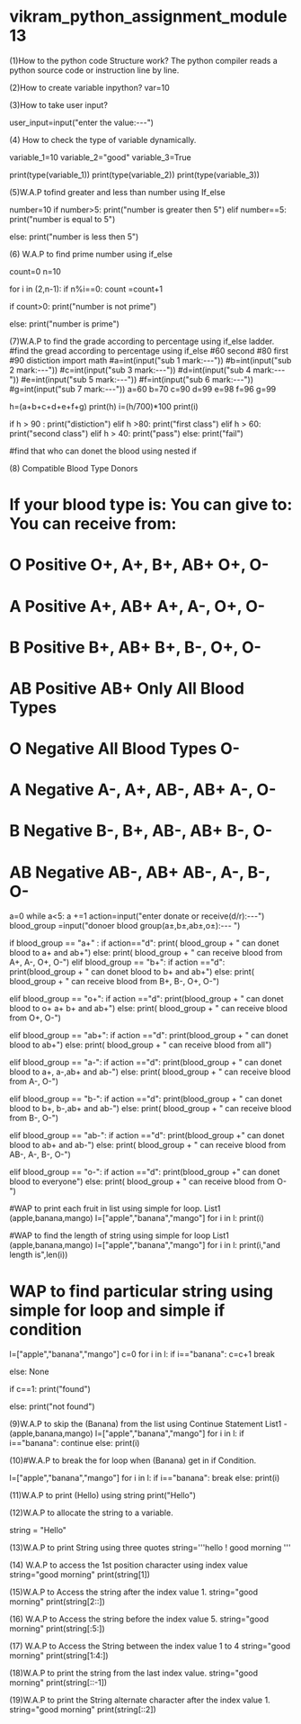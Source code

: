 # vikram_python_assignment_module13
 
  (1)How to the python code Structure work?
  The python compiler reads a python source code or instruction line by line.
 
 
 (2)How to create variable inpython?
 var=10
 
 (3)How to take user input?

user_input=input("enter the value:---")

(4) How to check the type of variable dynamically.

variable_1=10
variable_2="good"
variable_3=True

print(type(variable_1))
print(type(variable_2))
print(type(variable_3))

(5)W.A.P tofind greater and less than number using If_else

number=10
if number>5:
  print("number is greater then 5")
elif number==5:
  print("number is equal to 5")

else:
  print("number is less then 5")  

(6) W.A.P to find prime number using if_else

count=0
n=10

for i in (2,n-1):
  if n%i==0:
    count =count+1
    
if count>0:
  print("number is not prime")

else:
  print("number is prime")

(7)W.A.P to find the grade according to percentage using if_else ladder.
    #find the gread according to percentage using if_else 
    #60 second
    #80 first
    #90 distiction
import math
#a=int(input("sub 1 mark:---"))
#b=int(input("sub 2 mark:---"))
#c=int(input("sub 3 mark:---"))
#d=int(input("sub 4 mark:---"))
#e=int(input("sub 5 mark:---"))
#f=int(input("sub 6 mark:---"))
#g=int(input("sub 7 mark:---"))
a=60
b=70
c=90
d=99
e=98
f=96
g=99

h=(a+b+c+d+e+f+g)
print(h)
i=(h/700)*100
print(i)

if h > 90 :
   print("distiction")
elif h >80:
   print("first class")
elif h > 60:
   print("second class")
elif h > 40:
   print("pass")
else:
   print("fail")

#find that who can donet the blood using nested if


(8) Compatible Blood Type Donors

# If your blood type is:	     You can give to:	      You can receive from:
# O Positive	                 O+, A+, B+, AB+	      O+, O-
# A Positive	                 A+, AB+              	A+, A-, O+, O-
# B Positive	                 B+, AB+	              B+, B-, O+, O-
# AB Positive	                 AB+ Only	              All Blood Types
# O Negative	                 All Blood Types	      O-
# A Negative	                 A-, A+, AB-, AB+	      A-, O-
# B Negative	                 B-, B+, AB-, AB+	      B-, O-
# AB Negative	                 AB-, AB+             	AB-, A-, B-, O-
a=0
while a<5:
 a +=1
 action=input("enter donate or receive(d/r):---")
 blood_group =input("donoer blood group(a±,b±,ab±,o±):--- ")

 if blood_group == "a+" :
   if action=="d":
     print( blood_group  + " can donet blood to a+ and ab+")
   else:
     print( blood_group  + " can receive blood from	A+, A-, O+, O-")
 elif blood_group == "b+":
   if action =="d":
     print(blood_group + " can donet blood to b+ and ab+")
   else:
     print( blood_group  + " can receive blood from	B+, B-, O+, O-")

 elif blood_group == "o+":
   if action =="d": 
     print(blood_group + " can donet blood to o+ a+ b+ and ab+")
   else:
     print( blood_group  + " can receive blood from O+, O-")

 elif blood_group == "ab+":
   if action =="d":
     print(blood_group + " can donet blood to ab+")
   else:
     print( blood_group  + " can receive blood from all")

 elif blood_group == "a-":
   if action =="d":
     print(blood_group + " can donet blood to a+, a-,ab+ and ab-")
   else:
     print( blood_group  + " can receive blood from	A-, O-")

 elif blood_group == "b-":
   if action =="d":
     print(blood_group + " can donet blood to b+, b-,ab+ and ab-")
   else:
     print( blood_group  + " can receive blood from	B-, O-")

 elif blood_group == "ab-":
   if action =="d":
     print(blood_group  +" can donet blood to ab+ and ab-")
   else:
     print( blood_group  + " can receive blood from AB-, A-, B-, O-")
  
 elif blood_group == "o-":
   if action =="d":
     print(blood_group  +" can donet blood to everyone")
   else:
     print( blood_group  + " can receive blood from O-")
     

#WAP to print each fruit in list using simple for loop. List1 (apple,banana,mango)
l=["apple","banana","mango"]
for i in l:
  print(i)
  
  
#WAP to find the length of string using simple for loop List1 (apple,banana,mango) 
l=["apple","banana","mango"]
for i in l:
  print(i,"and length is",len(i))

# WAP to find particular string using simple for loop and simple if condition
l=["apple","banana","mango"]
c=0
for i in l:
  if i=="banana":
    c=c+1
    break

  else:
    None

if c==1:
  print("found")

else:
  print("not found")


(9)W.A.P to skip the (Banana) from the list using Continue Statement List1 -(apple,banana,mango)
l=["apple","banana","mango"]
for i in l:
  if i=="banana":
     continue
  else:
    print(i)
    
 (10)#W.A.P to break the for loop when (Banana) get in if Condition.
 
l=["apple","banana","mango"]
for i in l:
  if i=="banana":
     break
  else:
    print(i)
    
  (11)W.A.P to print (Hello) using string 
print("Hello")


(12)W.A.P to allocate the string to a variable.

string = "Hello"


(13)W.A.P to print String using three quotes 
string='''hello !
            good morning '''
            
        
 (14) W.A.P to access the 1st position character using index value
string="good morning"
print(string[1])


(15)W.A.P to Access the string after the index value 1.
string="good morning"
print(string[2::])


(16) W.A.P to Access the string before the index value 5.
string="good morning"
print(string[:5:])


(17) W.A.P to Access the String between the index value 1 to 4 
string="good morning"
print(string[1:4:])


(18)W.A.P to print the string from the last index value.
string="good morning"
print(string[::-1])


(19)W.A.P to print the String alternate character after the index value 1.
string="good morning"
print(string[::2])
